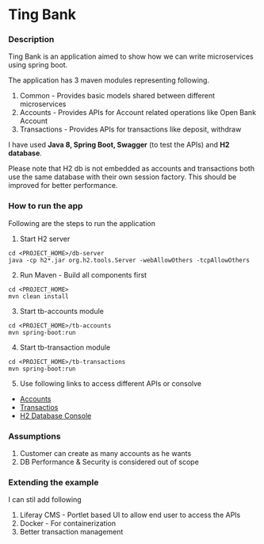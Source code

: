 # Ting Bank

### Description

Ting Bank is an application aimed to show how we can write microservices using spring boot.

The application has 3 maven modules representing following.

1. Common - Provides basic models shared between different microservices
2. Accounts - Provides APIs for Account related operations like Open Bank Account
3. Transactions - Provides APIs for transactions like deposit, withdraw

I have used **Java 8, Spring Boot, Swagger** (to test the APIs) and **H2 database**. 

Please note that H2 db is not embedded as accounts and transactions both use the same database with their own session factory. This should be improved for better performance.

### How to run the app

Following are the steps to run the application

1. Start H2 server
```
cd <PROJECT_HOME>/db-server
java -cp h2*.jar org.h2.tools.Server -webAllowOthers -tcpAllowOthers
```
2. Run Maven - Build all components first
```
cd <PROJECT_HOME>
mvn clean install
```
3. Start tb-accounts module
```
cd <PROJECT_HOME>/tb-accounts
mvn spring-boot:run
```
4. Start tb-transaction module
```
cd <PROJECT_HOME>/tb-transactions
mvn spring-boot:run
```
5. Use following links to access different APIs or consolve

* [Accounts](http://localhost:18081/swagger-ui.html)
* [Transactios](http://localhost:18082/swagger-ui.html)
* [H2 Database Console](http://localhost:8082/console/)

### Assumptions

1. Customer can create as many accounts as he wants
2. DB Performance & Security is considered out of scope

### Extending the example

I can stil add following 

1. Liferay CMS - Portlet based UI to allow end user to access the APIs
2. Docker - For containerization
3. Better transaction management